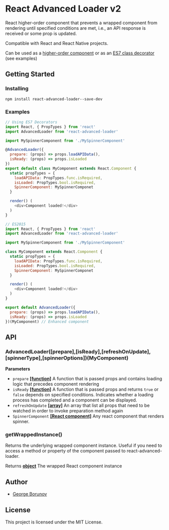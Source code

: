 # React Advanced Loader v2

React higher-order component that prevents a wrapped component from rendering until specified conditions are met, i.e., an API response is received or some prop is updated.

Compatible with React and React Native projects.

Can be used as a
[higher-order component](http://babeljs.io/blog/2015/06/07/react-on-es6-plus/#property-initializers)
or as an [ES7 class decorator](https://github.com/wycats/javascript-decorators)
(see examples)


## Getting Started

### Installing

```
npm install react-advanced-loader--save-dev
```

### Examples

```javascript
// Using ES7 Decorators
import React, { PropTypes } from 'react'
import AdvancedLoader from 'react-advanced-loader'

import MySpinnerComponent from './MySpinnerComponent'

@AdvancedLoader({
  prepare: (props) => props.loadAPIData(),
  isReady: (props) => props.isLoaded
})
export default class MyComponent extends React.Component {
  static propTypes = {
    loadAPIData: PropTypes.func.isRequired,
    isLoaded: PropTypes.bool.isRequired,
    SpinnerComponent: MySpinnerComponet
  }

  render() (
    <div>Component loaded!</div>
  )
}
```

```javascript
// ES2015
import React, { PropTypes } from 'react'
import AdvancedLoader from 'react-advanced-loader'

import MySpinnerComponent from './MySpinnerComponent'

class MyComponent extends React.Component {
  static propTypes = {
    loadAPIData: PropTypes.func.isRequired,
    isLoaded: PropTypes.bool.isRequired,
    SpinnerComponent: MySpinnerComponet
  }

  render() (
    <div>Component loaded!</div>
  )
}

export default AdvancedLoader({
  prepare: (props) => props.loadAPIData(),
  isReady: (props) => props.isLoaded
})(MyComponent) // Enhanced component
```

## API

### AdvancedLoader([prepare],[isReady],[refreshOnUpdate],[spinnerType],[spinnerOptions])(MyComponent)

**Parameters**

-   `prepare` **[[function]](https://developer.mozilla.org/en-US/docs/Web/JavaScript/Reference/Statements/function)** A function that is passed props and contains loading logic that precedes component rendering
-   `isReady` **[[function]](https://developer.mozilla.org/en-US/docs/Web/JavaScript/Reference/Statements/function)** A function that is passed props and returns `true` or `false` depends on specified conditions. Indicates whether a loading process has completed and a component can be displayed.
-   `refreshOnUpdate` **[[array]](https://developer.mozilla.org/en-US/docs/Web/JavaScript/Reference/Global_Objects/Array)** An array that list all props that need to be watched in order to invoke preparation method again
-   `SpinnerComponent` **[[React component]](https://reactjs.org/docs/react-component.html)** Any react component that renders spinner.

### getWrappedInstance()

Returns the underlying wrapped component instance.
Useful if you need to access a method or property of the component
passed to react-advanced-loader. 

Returns **[object](https://developer.mozilla.org/en-US/docs/Web/JavaScript/Reference/Global_Objects/Object)** The wrapped React component instance

## Author

* [George Borunov](https://github.com/yborunov)

## License

This project is licensed under the MIT License.
